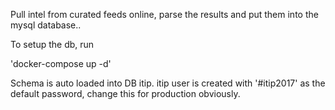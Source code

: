 Pull intel from curated feeds online, parse the results and put them into the mysql database..

To setup the db, run 

'docker-compose up -d'

Schema is auto loaded into DB itip.
itip user is created with '#itip2017' as the default password, change this for production obviously.
